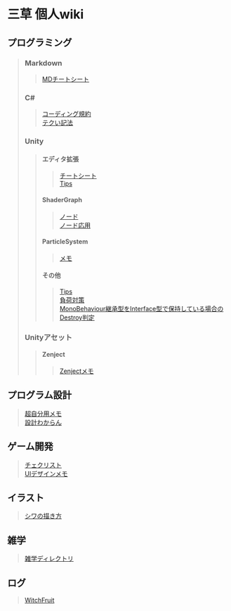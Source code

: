 # 三草 個人wiki

## プログラミング
> ### Markdown
>> [MDチートシート](/Markdown/CheatSheet.md) 
> ### C#  
>> [コーディング規約](/CSharp/CordingRule.md)  
>> [テクい記法](/CSharp/CSharpNotation.md)  
> ### Unity
>> #### エディタ拡張
>>> [チートシート](/Unity/EditorExtension/CheatSheet.md)  
>>> [Tips](/Unity/EditorExtension/Tips.md)  
>> #### ShaderGraph
>>> [ノード](/Unity/ShaderGraph/Node.md)  
>>> [ノード応用](/Unity/ShaderGraph/AppliedNode.md)  
>> #### ParticleSystem
>>> [メモ](/Unity/ParticleSystem/Memo.md)  
>> #### その他
>>> [Tips](/Unity/Other/Tips.md)  
>>> [負荷対策](/Unity/Other/Performance.md)  
>>> [MonoBehaviour継承型をInterface型で保持している場合のDestroy判定](/Unity/Other/DestroyCheckTroughInterface.md)  
> ### Unityアセット
>> #### Zenject
>>> [Zenjectメモ](/Unity/Zenject/ZenjectMemo.md) 
## プログラム設計
> [超自分用メモ](/ProgramDesign/ProgramDesignMemo.md)  
> [設計わからん](/ProgramDesign/ProgramDesign.md) 


## ゲーム開発
> [チェクリスト](/GameDevelopment/CheckList.md)  
> [UIデザインメモ](/GameDevelopment/UIDesign.md) 

## イラスト
> [シワの描き方](/Picture/Wrinkle.md)  

## 雑学
> [雑学ディレクトリ](/Trivia) 

## ログ
> [WitchFruit](/Log/Develop/WitchFruit.md)  
